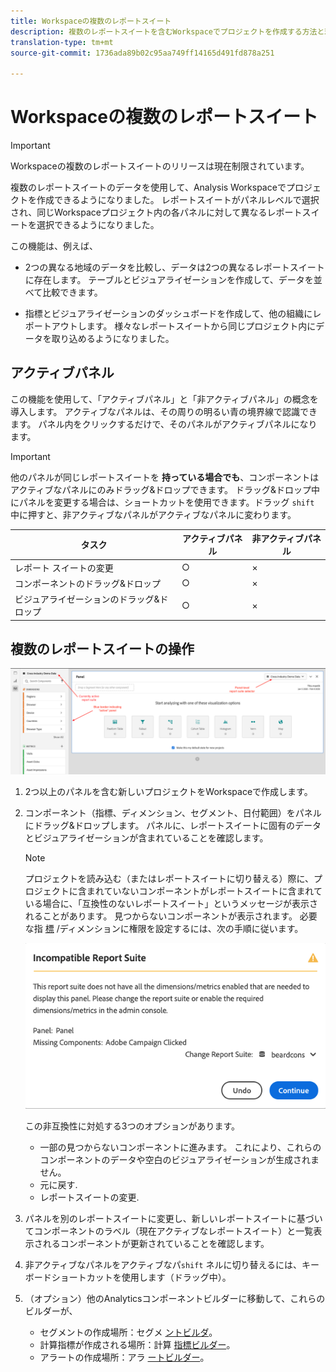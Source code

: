 ```yaml
---
title: Workspaceの複数のレポートスイート
description: 複数のレポートスイートを含むWorkspaceでプロジェクトを作成する方法と理由を説明します。
translation-type: tm+mt
source-git-commit: 1736ada89b02c95aa749ff14165d491fd878a251

---
```



# Workspaceの複数のレポートスイート

>[!IMPORTANT]
>Workspaceの複数のレポートスイートのリリースは現在制限されています。

複数のレポートスイートのデータを使用して、Analysis Workspaceでプロジェクトを作成できるようになりました。 レポートスイートがパネルレベルで選択され、同じWorkspaceプロジェクト内の各パネルに対して異なるレポートスイートを選択できるようになりました。

この機能は、例えば、

* 2つの異なる地域のデータを比較し、データは2つの異なるレポートスイートに存在します。 テーブルとビジュアライゼーションを作成して、データを並べて比較できます。

* 指標とビジュアライゼーションのダッシュボードを作成して、他の組織にレポートアウトします。 様々なレポートスイートから同じプロジェクト内にデータを取り込めるようになりました。

## アクティブパネル

この機能を使用して、「アクティブパネル」と「非アクティブパネル」の概念を導入します。 アクティブなパネルは、その周りの明るい青の境界線で認識できます。 パネル内をクリックするだけで、そのパネルがアクティブパネルになります。

>[!IMPORTANT]
>他のパネルが同じレポートスイートを **持っている場合でも**、コンポーネントはアクティブなパネルにのみドラッグ&amp;ドロップできます。 ドラッグ&amp;ドロップ中にパネルを変更する場合は、ショートカットを使用できます。ドラッグ `shift` 中に押すと、非アクティブなパネルがアクティブなパネルに変わります。

| タスク | アクティブパネル | 非アクティブパネル |
|---|---|---|
| レポート スイートの変更 | ○ | × |
| コンポーネントのドラッグ&amp;ドロップ | ○ | × |
| ビジュアライゼーションのドラッグ&amp;ドロップ | ○ | × |

## 複数のレポートスイートの操作

![](assets/mrs-ui.png)

1. 2つ以上のパネルを含む新しいプロジェクトをWorkspaceで作成します。

1. コンポーネント（指標、ディメンション、セグメント、日付範囲）をパネルにドラッグ&amp;ドロップします。 パネルに、レポートスイートに固有のデータとビジュアライゼーションが含まれていることを確認します。


   >[!NOTE]
   >プロジェクトを読み込む（またはレポートスイートに切り替える）際に、プロジェクトに含まれていないコンポーネントがレポートスイートに含まれている場合に、「互換性のないレポートスイート」というメッセージが表示されることがあります。 見つからないコンポーネントが表示されます。 必要な指 [標](https://helpx.adobe.com/enterprise/using/manage-products-and-profiles.html#createproductprofiles) /ディメンションに権限を設定するには、次の手順に従います。

   ![](assets/incompat-rs.png)

   この非互換性に対処する3つのオプションがあります。
   * 一部の見つからないコンポーネントに進みます。 これにより、これらのコンポーネントのデータや空白のビジュアライゼーションが生成されません。
   * 元に戻す.
   * レポートスイートの変更.

1. パネルを別のレポートスイートに変更し、新しいレポートスイートに基づいてコンポーネントのラベル（現在アクティブなレポートスイート）と一覧表示されるコンポーネントが更新されていることを確認します。

1. 非アクティブなパネルをアクティブなパ`shift` ネルに切り替えるには、キーボードショートカットを使用します（ドラッグ中）。

1. （オプション）他のAnalyticsコンポーネントビルダーに移動して、これらのビルダーが、

   * セグメントの作成場所：セグメ [ントビルダ](https://docs.adobe.com/content/help/en/analytics/components/segmentation/segmentation-workflow/seg-build.html)。
   * 計算指標が作成される場所：計算 [指標ビルダー](https://docs.adobe.com/content/help/en/analytics/components/calculated-metrics/calcmetric-workflow/cm-build-metrics.html)。
   * アラートの作成場所：アラ [ートビルダー](https://docs.adobe.com/content/help/en/analytics/components/alerts/alert-builder.html)。